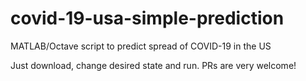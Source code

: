 # covid-19-usa-simple-prediction
MATLAB/Octave script to predict spread of COVID-19 in the US

Just download, change desired state and run. PRs are very welcome!
